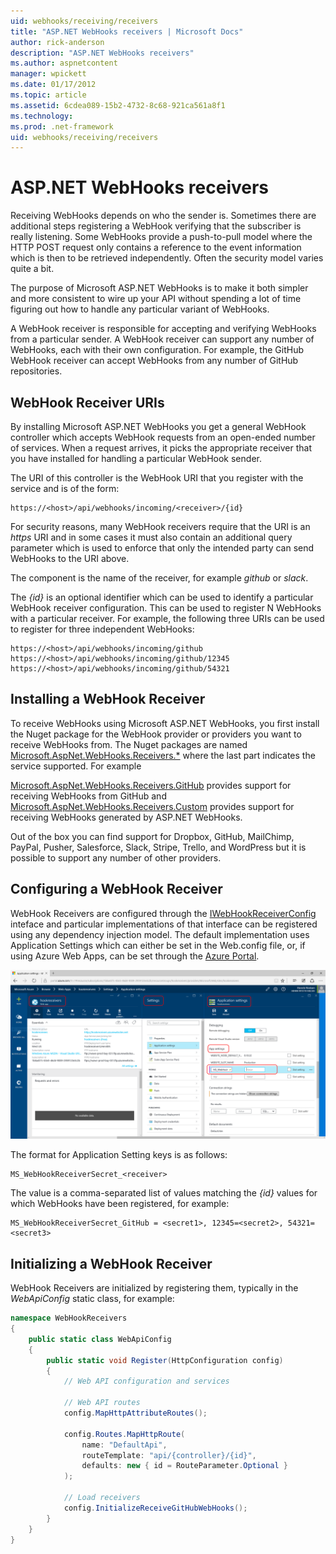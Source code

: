 ```yaml
---
uid: webhooks/receiving/receivers
title: "ASP.NET WebHooks receivers | Microsoft Docs"
author: rick-anderson
description: "ASP.NET WebHooks receivers"
ms.author: aspnetcontent
manager: wpickett
ms.date: 01/17/2012
ms.topic: article
ms.assetid: 6cdea089-15b2-4732-8c68-921ca561a8f1
ms.technology: 
ms.prod: .net-framework
uid: webhooks/receiving/receivers
---
```

# ASP.NET WebHooks receivers

Receiving WebHooks depends on who the sender is. Sometimes there are additional steps registering a WebHook verifying that the subscriber is really listening. Some WebHooks provide a push-to-pull model where the HTTP POST request only contains a reference to the event information which is then to be retrieved independently. Often the security model varies quite a bit.

The purpose of Microsoft ASP.NET WebHooks is to make it both simpler and more consistent to wire up your API without spending a lot of time figuring out how to handle any particular variant of WebHooks.

A WebHook receiver is responsible for accepting and verifying WebHooks from a particular sender. A WebHook receiver can support any number of WebHooks, each with their own configuration. For example, the GitHub WebHook receiver can accept WebHooks from any number of GitHub repositories.

## WebHook Receiver URIs

By installing Microsoft ASP.NET WebHooks you get a general WebHook controller which accepts WebHook requests from an open-ended number of services. When a request arrives, it picks the appropriate receiver that you have installed for handling a particular WebHook sender.

The URI of this controller is the WebHook URI that you register with the service and is of the form:

<!-- literal_block {"names": [], "classes": [], "dupnames": [], "xml:space": "preserve", "backrefs": [], "ids": []} -->

```
https://<host>/api/webhooks/incoming/<receiver>/{id}
```

For security reasons, many WebHook receivers require that the URI is an *https* URI and in some cases it must also contain an additional query parameter which is used to enforce that only the intended party can send WebHooks to the URI above.

The *<receiver>* component is the name of the receiver, for example *github* or *slack*.

The *{id}* is an optional identifier which can be used to identify a particular WebHook receiver configuration. This can be used to register N WebHooks with a particular receiver. For example, the following three URIs can be used to register for three independent WebHooks:

<!-- literal_block {"names": [], "classes": [], "dupnames": [], "xml:space": "preserve", "backrefs": [], "ids": []} -->

```
https://<host>/api/webhooks/incoming/github
https://<host>/api/webhooks/incoming/github/12345
https://<host>/api/webhooks/incoming/github/54321
```

## Installing a WebHook Receiver

To receive WebHooks using Microsoft ASP.NET WebHooks, you first install the Nuget package for the WebHook provider or providers you want to receive WebHooks from. The Nuget packages are named [Microsoft.AspNet.WebHooks.Receivers.*](https://www.nuget.org/packages?q=Microsoft.AspNet.WebHooks.Receivers) where the last part indicates the service supported. For example

[Microsoft.AspNet.WebHooks.Receivers.GitHub](https://www.nuget.org/packages?q=Microsoft.AspNet.WebHooks.Receivers.GitHub) provides support for receiving WebHooks from GitHub and [Microsoft.AspNet.WebHooks.Receivers.Custom](https://www.nuget.org/packages?q=Microsoft.AspNet.WebHooks.Receivers.Custom) provides support for receiving WebHooks generated by ASP.NET WebHooks.

Out of the box you can find support for Dropbox, GitHub, MailChimp, PayPal, Pusher, Salesforce, Slack, Stripe, Trello, and WordPress but it is possible to support any number of other providers.

## Configuring a WebHook Receiver

WebHook Receivers are configured through the [IWebHookReceiverConfig](https://github.com/aspnet/WebHooks/blob/master/src/Microsoft.AspNet.WebHooks.Receivers/WebHooks/IWebHookReceiverConfig.cs) inteface and particular implementations of that interface can be registered using any dependency injection model. The default implementation uses Application Settings which can either be set in the Web.config file, or, if using Azure Web Apps, can be set through the [Azure Portal](https://portal.azure.com/).

![Azure App Settings](_static/AzureAppSettings.png)

The format for Application Setting keys is as follows:

<!-- literal_block {"names": [], "classes": [], "dupnames": [], "xml:space": "preserve", "backrefs": [], "ids": []} -->

```
MS_WebHookReceiverSecret_<receiver>
````

The value is a comma-separated list of values matching the *{id}* values for which WebHooks have been registered, for example:

<!-- literal_block {"names": [], "classes": [], "dupnames": [], "xml:space": "preserve", "backrefs": [], "ids": []} -->

```
MS_WebHookReceiverSecret_GitHub = <secret1>, 12345=<secret2>, 54321=<secret3>
```

## Initializing a WebHook Receiver

WebHook Receivers are initialized by registering them, typically in the *WebApiConfig* static class, for example:

<!-- literal_block {"names": [], "classes": [], "dupnames": [], "xml:space": "preserve", "backrefs": [], "ids": []} -->

```csharp
namespace WebHookReceivers
{
    public static class WebApiConfig
    {
        public static void Register(HttpConfiguration config)
        {
            // Web API configuration and services

            // Web API routes
            config.MapHttpAttributeRoutes();

            config.Routes.MapHttpRoute(
                name: "DefaultApi",
                routeTemplate: "api/{controller}/{id}",
                defaults: new { id = RouteParameter.Optional }
            );

            // Load receivers
            config.InitializeReceiveGitHubWebHooks();
        }
    }
}
```
